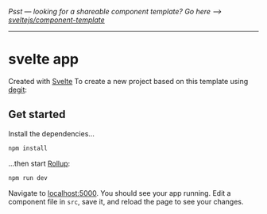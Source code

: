 _Psst — looking for a shareable component template? Go here --> [sveltejs/component-template](https://github.com/sveltejs/component-template)_

---

# svelte app

Created with [Svelte](https://svelte.dev)
To create a new project based on this template using [degit](https://github.com/Rich-Harris/degit):

## Get started

Install the dependencies...

```bash
npm install
```

...then start [Rollup](https://rollupjs.org):

```bash
npm run dev
```

Navigate to [localhost:5000](http://localhost:5000). You should see your app running. Edit a component file in `src`, save it, and reload the page to see your changes.
